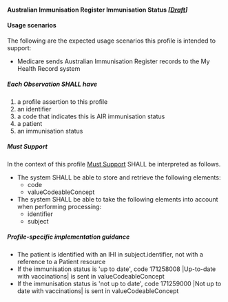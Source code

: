 #### Australian Immunisation Register Immunisation Status *[[Draft](http://hl7.org/fhir/stu3/valueset-publication-status.html)]*

#### **Usage scenarios**
The following are the expected usage scenarios this profile is intended to support:
* Medicare sends Australian Immunisation Register records to the My Health Record system

##### **Each Observation SHALL have**
1.	a profile assertion to this profile 
2.	an identifier
3.	a code that indicates this is AIR immunisation status
4.	a patient
5.	an immunisation status

#####  **Must Support**
In the context of this profile [Must Support](http://hl7.org/fhir/STU3/conformance-rules.html#mustSupport) SHALL be interpreted as follows.
* The system SHALL be able to store and retrieve the following elements:
    * code
    * valueCodeableConcept
* The system SHALL be able to take the following elements into account when performing processing:
    * identifier
    * subject

##### **Profile-specific implementation guidance**
* The patient is identified with an IHI in subject.identifier, not with a reference to a Patient resource
* If the immunisation status is 'up to date', code 171258008 \|Up-to-date with vaccinations\| is sent in valueCodeableConcept
* If the immunisation status is 'not up to date', code 171259000 \|Not up to date with vaccinations\| is sent in valueCodeableConcept
